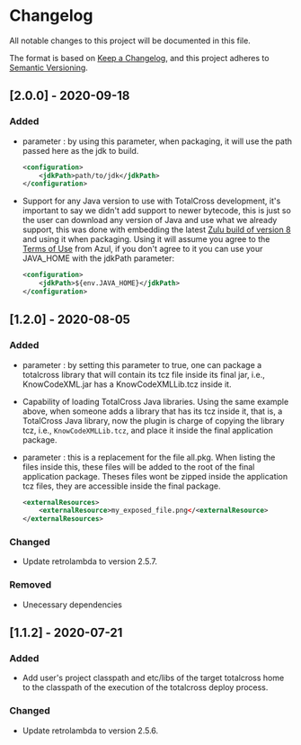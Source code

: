 # Changelog
All notable changes to this project will be documented in this file.

The format is based on [Keep a Changelog](https://keepachangelog.com/en/1.0.0/),
and this project adheres to [Semantic Versioning](https://semver.org/spec/v2.0.0.html).

## [2.0.0] - 2020-09-18

### Added
- parameter <jdkPath>: by using this parameter, when packaging, it will use the path passed here as the jdk to build.
    ```xml
    <configuration>
        <jdkPath>path/to/jdk</jdkPath>
    </configuration>
    ```

- Support for any Java version to use with TotalCross development, it's important to say we didn't add support to newer bytecode, this is just so the user can download any version of Java and use what we already support, this was done with embedding the latest [Zulu build of version 8](https://www.azul.com/downloads/zulu-community/?version=java-8-lts&architecture=x86-64-bit&package=jre) and using it when packaging. Using it will assume you agree to the [Terms of Use](https://www.azul.com/products/zulu-and-zulu-enterprise/zulu-terms-of-use/) from Azul, if you don't agree to it you can use your JAVA_HOME with the jdkPath parameter:
    ```xml
    <configuration>
        <jdkPath>${env.JAVA_HOME}</jdkPath>
    </configuration>
    ```

## [1.2.0] - 2020-08-05
### Added
- parameter <totalcrossLib>: by setting this parameter to true, one can package a totalcross library that will contain its tcz file inside its final jar, i.e., KnowCodeXML.jar has a KnowCodeXMLLib.tcz inside it.

- Capability of loading TotalCross Java libraries. Using the same example above, when someone adds a library that has its tcz inside it, that is, a TotalCross Java library, now the plugin is charge of copying the library tcz, i.e., `KnowCodeXMLLib.tcz`, and place it inside the final application package.

- parameter <externalResources>: this is a replacement for the file all.pkg. When listing the files inside this, these files will be added to the root of the final application package. Theses files wont be zipped inside the application tcz files, they are accessible inside the final package.
    ```xml
    <externalResources>
        <externalResource>my_exposed_file.png</<externalResource>
    </externalResources>    
    ```
### Changed
- Update retrolambda to version 2.5.7. 

### Removed
- Unecessary dependencies

## [1.1.2] - 2020-07-21
### Added
- Add user's project classpath and etc/libs of the target totalcross home to the classpath of the execution of the totalcross deploy process. 
### Changed
- Update retrolambda to version 2.5.6. 
